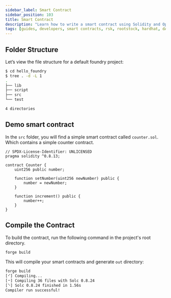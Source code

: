 ```yaml
---
sidebar_label: Smart Contract
sidebar_position: 103
title: Smart Contract
description: "Learn how to write a smart contract using Solidity and OpenZeppellin"
tags: [guides, developers, smart contracts, rsk, rootstock, hardhat, dApps, ethers]
---
```


## Folder Structure

Let’s view the file structure for a default foundry project:

```bash
$ cd hello_foundry
$ tree . -d -L 1
.
├── lib
├── script
├── src
└── test

4 directories
```

## Demo smart contract
In the `src` folder, you will find a simple smart contract called `counter.sol`. Which contains a simple counter contract.

```solidity
// SPDX-License-Identifier: UNLICENSED
pragma solidity ^0.8.13;

contract Counter {
    uint256 public number;

    function setNumber(uint256 newNumber) public {
        number = newNumber;
    }

    function increment() public {
        number++;
    }
}
```

## Compile the Contract
To build the contract, run the following command in the project's root directory.

```bash
forge build
```

This will compile your smart contracts and generate `out` directory:

```bash
forge build
[⠊] Compiling...
[⠒] Compiling 36 files with Solc 0.8.24
[⠑] Solc 0.8.24 finished in 1.56s
Compiler run successful!
```
